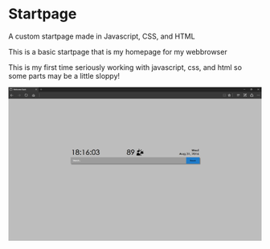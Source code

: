 # Startpage
A custom startpage made in Javascript, CSS, and HTML

This is a basic startpage that is my homepage for my webbrowser

This is my first time seriously working with javascript, css, and html so some parts may be a little sloppy!


![alt tag](/resources/screenshot.png)
